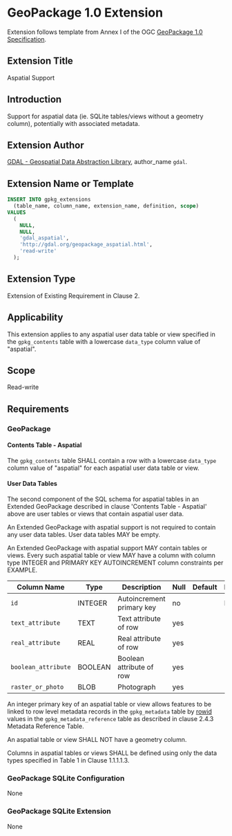 # GeoPackage 1.0 Extension

Extension follows template from Annex I of the OGC [GeoPackage 1.0 Specification](http://www.geopackage.org/).

## Extension Title

Aspatial Support

## Introduction

Support for aspatial data (ie. SQLite tables/views without a geometry column), potentially with associated metadata.

## Extension Author

[GDAL - Geospatial Data Abstraction Library](http://gdal.org), author_name `gdal`.

## Extension Name or Template

```SQL
INSERT INTO gpkg_extensions
  (table_name, column_name, extension_name, definition, scope)
VALUES
  (
    NULL,
    NULL,
    'gdal_aspatial',
    'http://gdal.org/geopackage_aspatial.html',
    'read-write'
  );
```

## Extension Type

Extension of Existing Requirement in Clause 2.

## Applicability

This extension applies to any aspatial user data table or view specified in the `gpkg_contents` table with a lowercase `data_type` column value of "aspatial".

## Scope

Read-write

## Requirements

### GeoPackage

#### Contents Table - Aspatial

The `gpkg_contents` table SHALL contain a row with a lowercase `data_type` column value of "aspatial" for each aspatial user data table or view.

#### User Data Tables

The second component of the SQL schema for aspatial tables in an Extended GeoPackage described in clause 'Contents Table - Aspatial' above are user tables or views that contain aspatial user data.

An Extended GeoPackage with aspatial support is not required to contain any user data tables. User data tables MAY be empty.

An Extended GeoPackage with aspatial support MAY contain tables or views. Every such aspatial table or view MAY have a column with column type INTEGER and PRIMARY KEY AUTOINCREMENT column constraints per EXAMPLE.

| Column Name         | Type    | Description               | Null | Default | Key |
| ------------------- | ------- | ------------------------- | ---- | ------- | --- |
| `id`                | INTEGER | Autoincrement primary key | no   |         | PK  |
| `text_attribute`    | TEXT    | Text attribute of row     | yes  |         |     |
| `real_attribute`    | REAL    | Real attribute of row     | yes  |         |     |
| `boolean_attribute` | BOOLEAN | Boolean attribute of row  | yes  |         |     |
| `raster_or_photo`   | BLOB    | Photograph                | yes  |         |     |

An integer primary key of an aspatial table or view allows features to be linked to row level metadata records in the `gpkg_metadata` table by [rowid](http://www.sqlite.org/lang_createtable.html#rowid) values in the `gpkg_metadata_reference` table as described in clause 2.4.3 Metadata Reference Table.

An aspatial table or view SHALL NOT have a geometry column.

Columns in aspatial tables or views SHALL be defined using only the data types specified in Table 1 in Clause 1.1.1.1.3.

### GeoPackage SQLite Configuration

None

### GeoPackage SQLite Extension

None